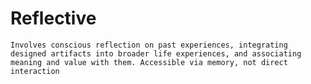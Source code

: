 # Reflective
    Involves conscious reflection on past experiences, integrating designed artifacts into broader life experiences, and associating meaning and value with them. Accessible via memory, not direct interaction
